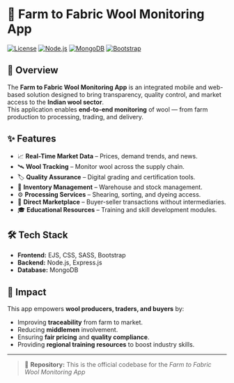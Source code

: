 # 🐑 Farm to Fabric Wool Monitoring App

[![License](https://img.shields.io/badge/license-MIT-green.svg)](LICENSE)
[![Node.js](https://img.shields.io/badge/Node.js-18.x-brightgreen)](https://nodejs.org/)
[![MongoDB](https://img.shields.io/badge/MongoDB-Database-green)](https://www.mongodb.com/)
[![Bootstrap](https://img.shields.io/badge/Bootstrap-5.x-purple)](https://getbootstrap.com/)


## 📌 Overview
The **Farm to Fabric Wool Monitoring App** is an integrated mobile and web-based solution designed to bring transparency, quality control, and market access to the **Indian wool sector**.  
This application enables **end-to-end monitoring** of wool — from farm production to processing, trading, and delivery.

## ✨ Features
- 📈 **Real-Time Market Data** – Prices, demand trends, and news.
- 🛰 **Wool Tracking** – Monitor wool across the supply chain.
- 🏷 **Quality Assurance** – Digital grading and certification tools.
- 🏢 **Inventory Management** – Warehouse and stock management.
- ⚙ **Processing Services** – Shearing, sorting, and dyeing access.
- 🛒 **Direct Marketplace** – Buyer-seller transactions without intermediaries.
- 🎓 **Educational Resources** – Training and skill development modules.

## 🛠 Tech Stack
- **Frontend:** EJS, CSS, SASS, Bootstrap
- **Backend:** Node.js, Express.js
- **Database:** MongoDB

## 🚀 Impact
This app empowers **wool producers, traders, and buyers** by:
- Improving **traceability** from farm to market.
- Reducing **middlemen** involvement.
- Ensuring **fair pricing** and **quality compliance**.
- Providing **regional training resources** to boost industry skills.

---

> 📂 **Repository:** This is the official codebase for the *Farm to Fabric Wool Monitoring App*

